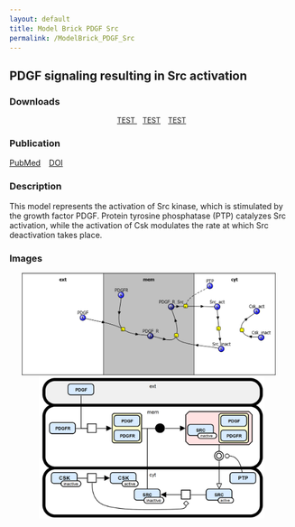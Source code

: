 ```yaml
---
layout: default
title: Model Brick PDGF Src
permalink: /ModelBrick_PDGF_Src
---
```




## PDGF signaling resulting in Src activation

### Downloads

 <div class="img" style="font-size:90%; text-align:center;">
 
 <a href="/modelbricks/LinearResponse.graphml">TEST </a> &ensp; 
 <a href="/modelbricks/Tyson_2003_1a.vcml">TEST</a> &ensp; 
 <a href="/modelbricks/Tyson_2003_1a.xml">TEST</a></div>

### Publication

[PubMed](https://www.ncbi.nlm.nih.gov/pubmed/24034255) </a> &ensp; [DOI](https://doi.org/10.1016/j.cell.2013.08.026)

### Description

This model represents the activation of Src kinase, which is stimulated by the growth factor PDGF. Protein tyrosine phosphatase (PTP) catalyzes Src activation, while the activation of Csk modulates the rate at which Src deactivation takes place.

### Images

 <div class="img" style="font-size:90%; text-align:center;"> 
 <img src="/images/modelbricks/PDGF_ModelBrick_ReactionDiagram.PNG" width=450> &ensp; 
 <img src="/images/modelbricks/PDGF_ModelBrick_SBGN.PNG" width="400"/>
